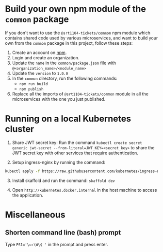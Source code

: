 # Build your own npm module of the `common` package

If you don't want to use the `@srt1104-tickets/common` npm module which contains shared code used by various microservices, and want to build your own from the `common` package in this project, follow these steps:

1. Create an account on [npm](https://npmjs.com).
2. Login and create an organization.
3. Update the `name` in the `common/package.json` file with `@<organization_name>/<module_name>`
4. Update the `version` to `1.0.0`
5. In the `common` directory, run the following commands:
   - `npm run build`
   - `npm publish`
6. Replace all the imports of `@srt1104-tickets/common` module in all the microservices with the one you just published.

# Running on a local Kubernetes cluster

1. Share JWT secret key: Run the command `kubectl create secret generic jwt-secret --from-literal=JWT_KEY=<secret_key>` to share the JWT secret key with other services that require authentication.

2. Setup ingress-nginx by running the command:

```bash
kubectl apply -f https://raw.githubusercontent.com/kubernetes/ingress-nginx/controller-v1.8.1/deploy/static/provider/cloud/deploy.yaml
```

3. Install skaffold and run the command: `skaffold dev`

4. Open `http://kubernetes.docker.internal` in the host machine to access the application.

# Miscellaneous

## Shorten command line (bash) prompt

Type `PS1='\u:\W\$ '` in the prompt and press enter.
